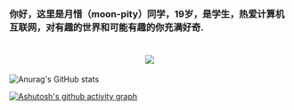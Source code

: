 
### 你好，这里是月惜（moon-pity）同学，19岁，是学生，热爱计算机互联网，对有趣的世界和可能有趣的你充满好奇.
<h1 align="center">
  <a href="https://mymonth.cn/">
    <img src="https://readme-typing-svg.herokuapp.com/?lines=console.log(%22Hello%2C%20World!%22);月惜同学祝您今天愉快!&center=true&size=27">
  </a>
</h1>

![Anurag's GitHub stats](https://github-readme-stats.vercel.app/api?username=Monthpity&show_icons=true&theme=radical)

[![Ashutosh's github activity graph](https://activity-graph.herokuapp.com/graph?username=Monthpity&theme=dracula)](https://github.com/ashutosh00710/github-readme-activity-graph)
<!--
**Monthpity/Monthpity** is a ✨ _special_ ✨ repository because its `README.md` (this file) appears on your GitHub profile.

Here are some ideas to get you started:

- 🔭 I’m currently working on ...
- 🌱 I’m currently learning ...
- 👯 I’m looking to collaborate on ...
- 🤔 I’m looking for help with ...
- 💬 Ask me about ...
- 📫 How to reach me: ...
- 😄 Pronouns: ...
- ⚡ Fun fact: ...
-->
